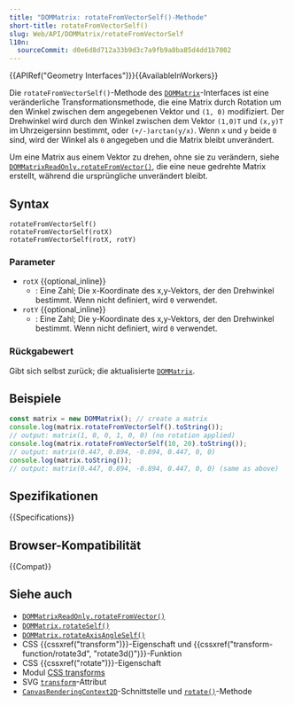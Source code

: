 ```yaml
---
title: "DOMMatrix: rotateFromVectorSelf()-Methode"
short-title: rotateFromVectorSelf()
slug: Web/API/DOMMatrix/rotateFromVectorSelf
l10n:
  sourceCommit: d0e6d8d712a33b9d3c7a9fb9a8ba85d4dd1b7002
---
```


{{APIRef("Geometry Interfaces")}}{{AvailableInWorkers}}

Die `rotateFromVectorSelf()`-Methode des [`DOMMatrix`](/de/docs/Web/API/DOMMatrix)-Interfaces ist eine veränderliche Transformationsmethode, die eine Matrix durch Rotation um den Winkel zwischen dem angegebenen Vektor und `(1, 0)` modifiziert. Der Drehwinkel wird durch den Winkel zwischen dem Vektor `(1,0)T` und `(x,y)T` im Uhrzeigersinn bestimmt, oder `(+/-)arctan(y/x)`. Wenn `x` und `y` beide `0` sind, wird der Winkel als `0` angegeben und die Matrix bleibt unverändert.

Um eine Matrix aus einem Vektor zu drehen, ohne sie zu verändern, siehe [`DOMMatrixReadOnly.rotateFromVector()`](/de/docs/Web/API/DOMMatrixReadOnly/rotateFromVector), die eine neue gedrehte Matrix erstellt, während die ursprüngliche unverändert bleibt.

## Syntax

```js-nolint
rotateFromVectorSelf()
rotateFromVectorSelf(rotX)
rotateFromVectorSelf(rotX, rotY)
```

### Parameter

- `rotX` {{optional_inline}}
  - : Eine Zahl; Die x-Koordinate des x,y-Vektors, der den Drehwinkel bestimmt. Wenn nicht definiert, wird `0` verwendet.
- `rotY` {{optional_inline}}
  - : Eine Zahl; Die y-Koordinate des x,y-Vektors, der den Drehwinkel bestimmt. Wenn nicht definiert, wird `0` verwendet.

### Rückgabewert

Gibt sich selbst zurück; die aktualisierte [`DOMMatrix`](/de/docs/Web/API/DOMMatrix).

## Beispiele

```js
const matrix = new DOMMatrix(); // create a matrix
console.log(matrix.rotateFromVectorSelf().toString());
// output: matrix(1, 0, 0, 1, 0, 0) (no rotation applied)
console.log(matrix.rotateFromVectorSelf(10, 20).toString());
// output: matrix(0.447, 0.894, -0.894, 0.447, 0, 0)
console.log(matrix.toString());
// output: matrix(0.447, 0.894, -0.894, 0.447, 0, 0) (same as above)
```

## Spezifikationen

{{Specifications}}

## Browser-Kompatibilität

{{Compat}}

## Siehe auch

- [`DOMMatrixReadOnly.rotateFromVector()`](/de/docs/Web/API/DOMMatrixReadOnly/rotateFromVector)
- [`DOMMatrix.rotateSelf()`](/de/docs/Web/API/DOMMatrix/rotateSelf)
- [`DOMMatrix.rotateAxisAngleSelf()`](/de/docs/Web/API/DOMMatrix/rotateAxisAngleSelf)
- CSS {{cssxref("transform")}}-Eigenschaft und {{cssxref("transform-function/rotate3d", "rotate3d()")}}-Funktion
- CSS {{cssxref("rotate")}}-Eigenschaft
- Modul [CSS transforms](/de/docs/Web/CSS/CSS_transforms)
- SVG [`transform`](/de/docs/Web/SVG/Attribute/transform)-Attribut
- [`CanvasRenderingContext2D`](/de/docs/Web/API/CanvasRenderingContext2D)-Schnittstelle und [`rotate()`](/de/docs/Web/API/CanvasRenderingContext2D/rotate)-Methode
